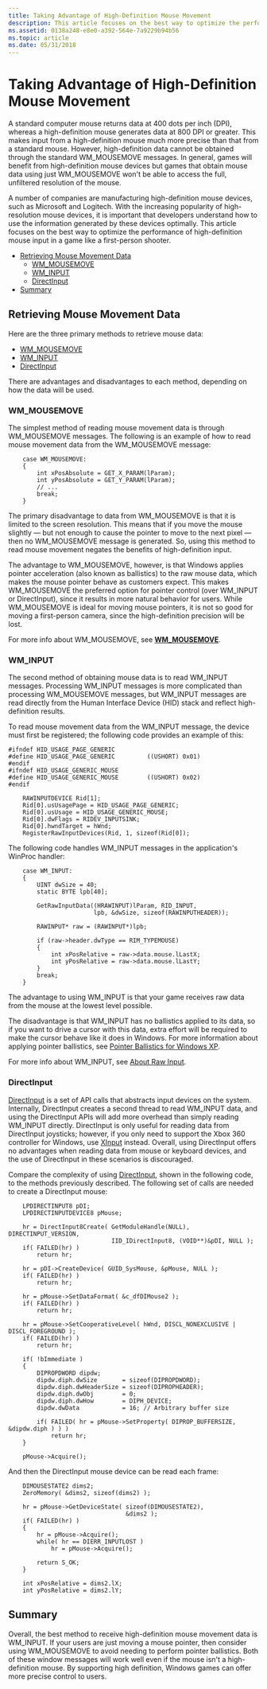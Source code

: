 ```yaml
---
title: Taking Advantage of High-Definition Mouse Movement
description: This article focuses on the best way to optimize the performance of high-definition mouse input in a game like a first-person shooter.
ms.assetid: 0138a248-e8e0-a392-564e-7a9229b94b56
ms.topic: article
ms.date: 05/31/2018
---
```


# Taking Advantage of High-Definition Mouse Movement

A standard computer mouse returns data at 400 dots per inch (DPI), whereas a high-definition mouse generates data at 800 DPI or greater. This makes input from a high-definition mouse much more precise than that from a standard mouse. However, high-definition data cannot be obtained through the standard WM\_MOUSEMOVE messages. In general, games will benefit from high-definition mouse devices but games that obtain mouse data using just WM\_MOUSEMOVE won't be able to access the full, unfiltered resolution of the mouse.

A number of companies are manufacturing high-definition mouse devices, such as Microsoft and Logitech. With the increasing popularity of high-resolution mouse devices, it is important that developers understand how to use the information generated by these devices optimally. This article focuses on the best way to optimize the performance of high-definition mouse input in a game like a first-person shooter.

-   [Retrieving Mouse Movement Data](#retrieving-mouse-movement-data)
    -   [WM\_MOUSEMOVE](https://docs.microsoft.com/windows)
    -   [WM\_INPUT](https://docs.microsoft.com/windows)
    -   [DirectInput](#directinput)
-   [Summary](#summary)

## Retrieving Mouse Movement Data

Here are the three primary methods to retrieve mouse data:

-   [WM\_MOUSEMOVE](https://docs.microsoft.com/windows)
-   [WM\_INPUT](https://docs.microsoft.com/windows)
-   [DirectInput](#directinput)

There are advantages and disadvantages to each method, depending on how the data will be used.

### WM\_MOUSEMOVE

The simplest method of reading mouse movement data is through WM\_MOUSEMOVE messages. The following is an example of how to read mouse movement data from the WM\_MOUSEMOVE message:

``` syntax
    case WM_MOUSEMOVE:
    {
        int xPosAbsolute = GET_X_PARAM(lParam); 
        int yPosAbsolute = GET_Y_PARAM(lParam);
        // ...
        break;
    }
```

The primary disadvantage to data from WM\_MOUSEMOVE is that it is limited to the screen resolution. This means that if you move the mouse slightly — but not enough to cause the pointer to move to the next pixel — then no WM\_MOUSEMOVE message is generated. So, using this method to read mouse movement negates the benefits of high-definition input.

The advantage to WM\_MOUSEMOVE, however, is that Windows applies pointer acceleration (also known as ballistics) to the raw mouse data, which makes the mouse pointer behave as customers expect. This makes WM\_MOUSEMOVE the preferred option for pointer control (over WM\_INPUT or DirectInput), since it results in more natural behavior for users. While WM\_MOUSEMOVE is ideal for moving mouse pointers, it is not so good for moving a first-person camera, since the high-definition precision will be lost.

For more info about WM\_MOUSEMOVE, see [**WM\_MOUSEMOVE**](https://docs.microsoft.com/windows/desktop/inputdev/wm-mousemove).

### WM\_INPUT

The second method of obtaining mouse data is to read WM\_INPUT messages. Processing WM\_INPUT messages is more complicated than processing WM\_MOUSEMOVE messages, but WM\_INPUT messages are read directly from the Human Interface Device (HID) stack and reflect high-definition results.

To read mouse movement data from the WM\_INPUT message, the device must first be registered; the following code provides an example of this:

``` syntax
#ifndef HID_USAGE_PAGE_GENERIC
#define HID_USAGE_PAGE_GENERIC         ((USHORT) 0x01)
#endif
#ifndef HID_USAGE_GENERIC_MOUSE
#define HID_USAGE_GENERIC_MOUSE        ((USHORT) 0x02)
#endif

    RAWINPUTDEVICE Rid[1];
    Rid[0].usUsagePage = HID_USAGE_PAGE_GENERIC; 
    Rid[0].usUsage = HID_USAGE_GENERIC_MOUSE; 
    Rid[0].dwFlags = RIDEV_INPUTSINK;   
    Rid[0].hwndTarget = hWnd;
    RegisterRawInputDevices(Rid, 1, sizeof(Rid[0]);
```

The following code handles WM\_INPUT messages in the application's WinProc handler:

``` syntax
    case WM_INPUT: 
    {
        UINT dwSize = 40;
        static BYTE lpb[40];
    
        GetRawInputData((HRAWINPUT)lParam, RID_INPUT, 
                        lpb, &dwSize, sizeof(RAWINPUTHEADER));
    
        RAWINPUT* raw = (RAWINPUT*)lpb;
    
        if (raw->header.dwType == RIM_TYPEMOUSE) 
        {
            int xPosRelative = raw->data.mouse.lLastX;
            int yPosRelative = raw->data.mouse.lLastY;
        } 
        break;
    }
```

The advantage to using WM\_INPUT is that your game receives raw data from the mouse at the lowest level possible.

The disadvantage is that WM\_INPUT has no ballistics applied to its data, so if you want to drive a cursor with this data, extra effort will be required to make the cursor behave like it does in Windows. For more information about applying pointer ballistics, see [Pointer Ballistics for Windows XP](https://www.microsoft.com/whdc/archive/pointer-bal.mspx).

For more info about WM\_INPUT, see [About Raw Input](https://docs.microsoft.com/windows/desktop/inputdev/about-raw-input).

### DirectInput

[DirectInput](https://docs.microsoft.com/windows-hardware/drivers/hid/directinput) is a set of API calls that abstracts input devices on the system. Internally, DirectInput creates a second thread to read WM\_INPUT data, and using the DirectInput APIs will add more overhead than simply reading WM\_INPUT directly. DirectInput is only useful for reading data from DirectInput joysticks; however, if you only need to support the Xbox 360 controller for Windows, use [XInput](https://docs.microsoft.com/windows/desktop/xinput/xinput-game-controller-apis-portal) instead. Overall, using DirectInput offers no advantages when reading data from mouse or keyboard devices, and the use of DirectInput in these scenarios is discouraged.

Compare the complexity of using [DirectInput](https://docs.microsoft.com/windows-hardware/drivers/hid/directinput), shown in the following code, to the methods previously described. The following set of calls are needed to create a DirectInput mouse:

``` syntax
    LPDIRECTINPUT8 pDI;
    LPDIRECTINPUTDEVICE8 pMouse;
    
    hr = DirectInput8Create( GetModuleHandle(NULL), DIRECTINPUT_VERSION, 
                             IID_IDirectInput8, (VOID**)&pDI, NULL );
    if( FAILED(hr) )
        return hr;
    
    hr = pDI->CreateDevice( GUID_SysMouse, &pMouse, NULL );
    if( FAILED(hr) )
        return hr;
    
    hr = pMouse->SetDataFormat( &c_dfDIMouse2 );
    if( FAILED(hr) )
        return hr;
    
    hr = pMouse->SetCooperativeLevel( hWnd, DISCL_NONEXCLUSIVE | DISCL_FOREGROUND );
    if( FAILED(hr) )
        return hr;
    
    if( !bImmediate )
    {
        DIPROPDWORD dipdw;
        dipdw.diph.dwSize       = sizeof(DIPROPDWORD);
        dipdw.diph.dwHeaderSize = sizeof(DIPROPHEADER);
        dipdw.diph.dwObj        = 0;
        dipdw.diph.dwHow        = DIPH_DEVICE;
        dipdw.dwData            = 16; // Arbitrary buffer size
    
        if( FAILED( hr = pMouse->SetProperty( DIPROP_BUFFERSIZE, &dipdw.diph ) ) )
            return hr;
    }
    
    pMouse->Acquire();
```

And then the DirectInput mouse device can be read each frame:

``` syntax
    DIMOUSESTATE2 dims2; 
    ZeroMemory( &dims2, sizeof(dims2) );
    
    hr = pMouse->GetDeviceState( sizeof(DIMOUSESTATE2), 
                                 &dims2 );
    if( FAILED(hr) ) 
    {
        hr = pMouse->Acquire();
        while( hr == DIERR_INPUTLOST ) 
            hr = pMouse->Acquire();
    
        return S_OK; 
    }
    
    int xPosRelative = dims2.lX;
    int yPosRelative = dims2.lY;
```

## Summary

Overall, the best method to receive high-definition mouse movement data is WM\_INPUT. If your users are just moving a mouse pointer, then consider using WM\_MOUSEMOVE to avoid needing to perform pointer ballistics. Both of these window messages will work well even if the mouse isn't a high-definition mouse. By supporting high definition, Windows games can offer more precise control to users.

 

 




